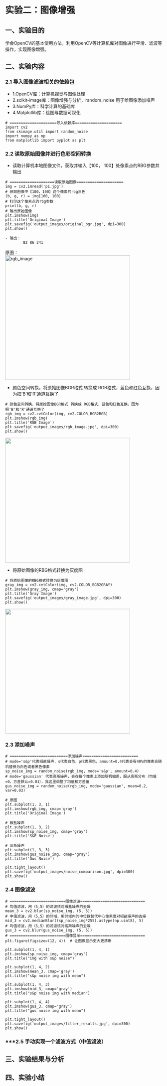 # 实验二：图像增强
## 一、实验目的
学会OpenCV的基本使用方法，利用OpenCV等计算机库对图像进行平滑、滤波等操作，实现图像增强。

## 二、实验内容

### 2.1 导入图像滤波相关的依赖包
- 1.OpenCV库：计算机视觉与图像处理 <br>
- 2.scikit-image库：图像增强与分析，random_noise 用于给图像添加噪声<br>
- 3.NumPy库：科学计算的基础库<br>
- 4.Matplotlib库：绘图与数据可视化<br>
```
# =====================导入依赖库=====================
import cv2
from skimage.util import random_noise
import numpy as np
from matplotlib import pyplot as plt
```

### 2.2 读取原始图像并进行色彩空间转换
- 读取计算机本地图像文件，获取并输入【100， 100】处像素点的RBG参数并输出
```
# ====================读取原始图像=====================
img = cv2.imread('p1.jpg')
# 获取图像中【100，100】这个像素的rbg三色
(b, g, r) = img[100, 100]
# 打印这个像素点的rbg参数
print(b, g, r)
# 输出原始图像
plt.imshow(img)
plt.title('Original Image')
plt.savefig('output_images/original_bgr.jpg', dpi=300)
plt.show()
```
```
- 输出：
        82 86 241
```
原图：<br>
<img src="https://github.com/user-attachments/assets/7b6c948b-e602-45d8-bdf2-7c470ab383dd" alt="rgb_image" width="400">

- 颜色空间转换，将原始图像BGR格式 转换成 RGB格式，蓝色和红色互换，因为把'B'和'R'通道互换了
```  
# 颜色空间转换，将原始图像BGR格式 转换成 RGB格式，蓝色和红色互换，因为把'B'和'R'通道互换了
rgb_img = cv2.cvtColor(img, cv2.COLOR_BGR2RGB)
plt.imshow(rgb_img)
plt.title('RGB Image')
plt.savefig('output_images/rgb_image.jpg', dpi=300)
plt.show()
```
<img src="https://github.com/user-attachments/assets/d8b2b677-99d6-4fac-86a7-41b1fd27cade" width="400">

- 将原始图像的RBG格式转换为灰度图
```
# 将原始图像的RBG格式转换为灰度图
gray_img = cv2.cvtColor(img, cv2.COLOR_BGR2GRAY)
plt.imshow(gray_img, cmap='gray')
plt.title('Gray Image')
plt.savefig('output_images/gray_image.jpg', dpi=300)
plt.show()
```
<img src="https://github.com/user-attachments/assets/10877d06-b003-4b89-b61f-86cac9add7f9" width="400">

### 2.3 添加噪声
```
# ==========================添加噪声=========================
# mode='s&p'代表椒盐噪声，s代表白色，p代表黑色，amount=0.4代表会有40%的像素会随机替换为白色或者黑色像素
sp_noise_img = random_noise(rgb_img, mode='s&p', amount=0.4)
# mode='gaussian' 代表高斯噪声，会在每个像素上添加随机偏差，服从高斯分布（均值=0，方差默认=0.01），我这里调整了均值和方差值
gus_noise_img = random_noise(rgb_img, mode='gaussian', mean=0.2, var=0.03)

# 原图
plt.subplot(1, 3, 1)
plt.imshow(rgb_img, cmap='gray')
plt.title('Original Image')

# 椒盐噪声
plt.subplot(1, 3, 2)
plt.imshow(sp_noise_img, cmap='gray')
plt.title('S&P Noise')

# 高斯噪声
plt.subplot(1, 3, 3)
plt.imshow(gus_noise_img, cmap='gray')
plt.title('Gus Noise')

plt.tight_layout()
plt.savefig('output_images/noise_comparison.jpg', dpi=300)
plt.show()
```
### 2.4 图像滤波
```
# =========================图像滤波=============================
# 均值滤波，用（5,5）的滤波核对椒盐噪声的去噪
mean_3 = cv2.blur(sp_noise_img, (5, 5))
# 中值滤波，用（5,5）的邻域，用邻域内的中位数替代中心像素度对椒盐噪声的去噪
mid_3 = cv2.medianBlur((sp_noise_img*255).astype(np.uint8), 5)
# 均值滤波，用（5,5）的滤波核对高斯噪声的去噪
gus_3 = cv2.blur(gus_noise_img, (5, 5))
# =========================图像显示=============================
plt.figure(figsize=(12, 4))  # 让图像显示更大更清晰

plt.subplot(1, 4, 1)
plt.imshow(sp_noise_img, cmap='gray')
plt.title("img with s&p noise")

plt.subplot(1, 4, 2)
plt.imshow(mean_3, cmap='gray')
plt.title("s&p noise img with mean")

plt.subplot(1, 4, 3)
plt.imshow(mid_3, cmap='gray')
plt.title("s&p noise img with median")

plt.subplot(1, 4, 4)
plt.imshow(gus_3, cmap='gray')
plt.title("gus noise img with mean")

plt.tight_layout()
plt.savefig('output_images/filter_results.jpg', dpi=300)
plt.show()
```

### ***2.5 手动实现一个滤波方式（中值滤波）

## 三、实验结果与分析

## 四、实验小结

